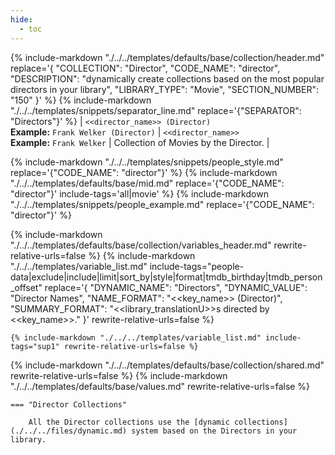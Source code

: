 ```yaml
---
hide:
  - toc
---
```

{%
    include-markdown "./../../templates/defaults/base/collection/header.md"
    replace='{
        "COLLECTION": "Director",
        "CODE_NAME": "director",
        "DESCRIPTION": "dynamically create collections based on the most popular directors in your library",
        "LIBRARY_TYPE": "Movie",
        "SECTION_NUMBER": "150"
    }'
%}
{% include-markdown "./../../templates/snippets/separator_line.md" replace='{"SEPARATOR": "Directors"}' %}
| `<<director_name>> (Director)`<br>**Example:** `Frank Welker (Director)` | `<<director_name>>`<br>**Example:** `Frank Welker` | Collection of Movies by the Director. |

{% include-markdown "./../../templates/snippets/people_style.md" replace='{"CODE_NAME": "director"}' %}
{% include-markdown "./../../templates/defaults/base/mid.md" replace='{"CODE_NAME": "director"}' include-tags='all|movie' %}
    {% include-markdown "./../../templates/snippets/people_example.md" replace='{"CODE_NAME": "director"}' %}

{% include-markdown "./../../templates/defaults/base/collection/variables_header.md" rewrite-relative-urls=false %}
    {%
        include-markdown "./../../templates/variable_list.md"
        include-tags="people-data|exclude|include|limit|sort_by|style|format|tmdb_birthday|tmdb_person_offset"
        replace='{
            "DYNAMIC_NAME": "Directors", 
            "DYNAMIC_VALUE": "Director Names",
            "NAME_FORMAT": "<<key_name>> (Director)",
            "SUMMARY_FORMAT": "<<library_translationU>>s directed by <<key_name>>."
        }'
        rewrite-relative-urls=false
    %}

    {% include-markdown "./../../templates/variable_list.md" include-tags="sup1" rewrite-relative-urls=false %}

{% include-markdown "./../../templates/defaults/base/collection/shared.md" rewrite-relative-urls=false %}
{% include-markdown "./../../templates/defaults/base/values.md" rewrite-relative-urls=false %}

    === "Director Collections"
        
        All the Director collections use the [dynamic collections](./../../files/dynamic.md) system based on the Directors in your library.
